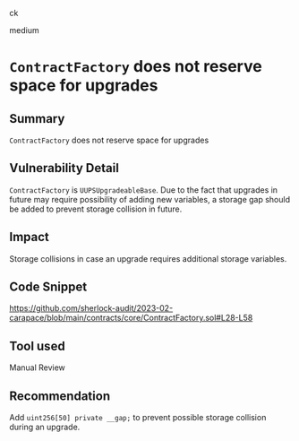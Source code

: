 ck

medium

# `ContractFactory` does not reserve space for upgrades

## Summary

`ContractFactory` does not reserve space for upgrades

## Vulnerability Detail

`ContractFactory` is `UUPSUpgradeableBase`. Due to the fact that upgrades in future may require possibility of adding new variables, a storage gap should be added to prevent storage collision in future.

## Impact

Storage collisions in case an upgrade requires additional storage variables.

## Code Snippet

https://github.com/sherlock-audit/2023-02-carapace/blob/main/contracts/core/ContractFactory.sol#L28-L58

## Tool used

Manual Review

## Recommendation

Add `uint256[50] private __gap;` to prevent possible storage collision during an upgrade.
